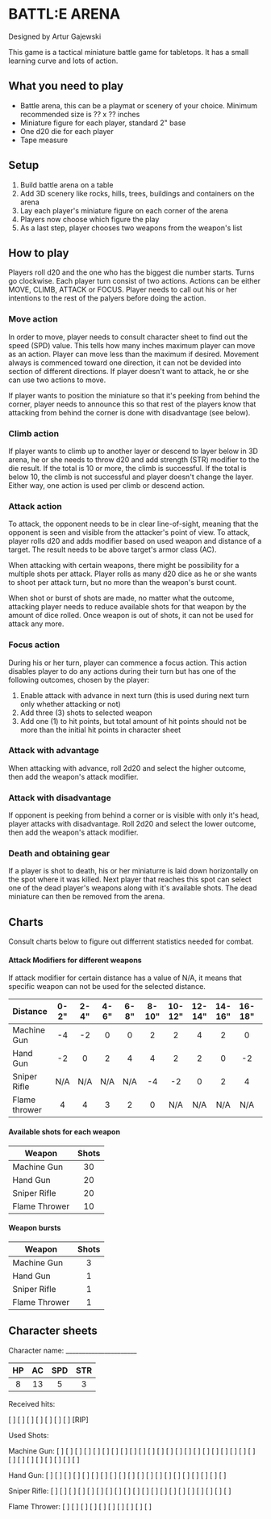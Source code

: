 # BATTL:E ARENA

Designed by Artur Gajewski

This game is a tactical miniature battle game for tabletops. It has a small learning curve and lots of action.

## What you need to play

- Battle arena, this can be a playmat or scenery of your choice. Minimum recommended size is ?? x ?? inches
- Miniature figure for each player, standard 2" base
- One d20 die for each player
- Tape measure

## Setup

1. Build battle arena on a table
2. Add 3D scenery like rocks, hills, trees, buildings and containers on the arena
3. Lay each player's miniature figure on each corner of the arena
4. Players now choose which figure the play
5. As a last step, player chooses two weapons from the weapon's list

## How to play

Players roll d20 and the one who has the biggest die number starts. Turns go clockwise. Each player turn consist of two actions. Actions can be either MOVE, CLIMB, ATTACK or FOCUS. Player needs to call out his or her intentions to the rest of the palyers before doing the action.

### Move action

In order to move, player needs to consult character sheet to find out the speed (SPD) value. This tells how many inches maximum player can move as an action. Player can move less than the maximum if desired. Movement always is commenced toward one direction, it can not be devided into section of different directions. If player doesn't want to attack, he or she can use two actions to move.

If player wants to position the miniature so that it's peeking from behind the corner, player needs to announce this so that rest of the players know that attacking from behind the corner is done with disadvantage (see below).

### Climb action

If player wants to climb up to another layer or descend to layer below in 3D arena, he or she needs to throw d20 and add strength (STR) modifier to the die result. If the total is 10 or more, the climb is successful. If the total is below 10, the climb is not successful and player doesn't change the layer. Either way, one action is used per climb or descend action.

### Attack action

To attack, the opponent needs to be in clear line-of-sight, meaning that the opponent is seen and visible from the attacker's point of view. To attack, player rolls d20 and adds modifier based on used weapon and distance of a target. The result needs to be above target's armor class (AC).

When attacking with certain weapons, there might be possibility for a multiple shots per attack. Player rolls as many d20 dice as he or she wants to shoot per attack turn, but no more than the weapon's burst count.

When shot or burst of shots are made, no matter what the outcome, attacking player needs to reduce available shots for that weapon by the amount of dice rolled. Once weapon is out of shots, it can not be used for attack any more.

### Focus action

During his or her turn, player can commence a focus action. This action disables player to do any actions during their turn but has one of the following outcomes, chosen by the player:

1. Enable attack with advance in next turn (this is used during next turn only whether attacking or not)
2. Add three (3) shots to selected weapon
3. Add one (1) to hit points, but total amount of hit points should not be more than the initial hit points in character sheet

### Attack with advantage

When attacking with advance, roll 2d20 and select the higher outcome, then add the weapon's attack modifier.

### Attack with disadvantage

If opponent is peeking from behind a corner or is visible with only it's head, player attacks with disadvantage. Roll 2d20 and select the lower outcome, then add the weapon's attack modifier.

### Death and obtaining gear

If a player is shot to death, his or her miniaturre is laid down horizontally on the spot where it was killed. Next player that reaches this spot can select one of the dead player's weapons along with it's available shots. The dead miniature can then be removed from the arena.

## Charts

Consult charts below to figure out differrent statistics needed for combat.

#### Attack Modifiers for different weapons

If attack modifier for certain distance has a value of N/A, it means that specific weapon can not be used for the selected distance.

| Distance      | 0-2" | 2-4" | 4-6" | 6-8" | 8-10" | 10-12" | 12-14" | 14-16" | 16-18" | 18-20" | > 20" |
|---------------|:----:|:----:|:----:|:----:|:-----:|:------:|:------:|:------:|:------:|:------:|:-----:|
| Machine Gun   |  -4  |  -2  |   0  |   0  |   2   |    2   |    4   |    2   |    0   |   -2   |   -4  |
| Hand Gun      |  -2  |   0  |   2  |   4  |   4   |    2   |    2   |    0   |   -2   |   -4   |   -4  |
| Sniper Rifle  |  N/A |  N/A |  N/A |  N/A |   -4  |   -2   |    0   |    2   |    4   |    4   |   4   |
| Flame thrower |   4  |   4  |   3  |   2  |   0   |   N/A  |   N/A  |   N/A  |   N/A  |   N/A  |   N/A |

#### Available shots for each weapon

| Weapon        | Shots |
|---------------|:-----:|
| Machine Gun   |   30  |
| Hand Gun      |   20  |
| Sniper Rifle  |   20  |
| Flame Thrower |   10  |

#### Weapon bursts

| Weapon        | Shots |
|---------------|:-----:|
| Machine Gun   |   3   |
| Hand Gun      |   1   |
| Sniper Rifle  |   1   |
| Flame Thrower |   1   |

## Character sheets

Character name: ______________________

| HP | AC | SPD | STR |
|:--:|:--:|:---:|:---:|
| 8  | 13 |  5  |  3  |

Received hits:

[&nbsp;] [&nbsp;] [&nbsp;] [&nbsp;] [&nbsp;] [&nbsp;] [&nbsp;] [RIP] 

Used Shots:

Machine Gun: [&nbsp;] [&nbsp;] [&nbsp;] [&nbsp;] [&nbsp;] [&nbsp;] [&nbsp;] [&nbsp;] [&nbsp;] [&nbsp;] [&nbsp;] [&nbsp;] [&nbsp;] [&nbsp;] [&nbsp;] [&nbsp;] [&nbsp;] [&nbsp;] [&nbsp;] [&nbsp;] [&nbsp;] [&nbsp;] [&nbsp;] [&nbsp;] [&nbsp;] [&nbsp;] [&nbsp;] [&nbsp;] [&nbsp;] [&nbsp;] 

Hand Gun: [&nbsp;] [&nbsp;] [&nbsp;] [&nbsp;] [&nbsp;] [&nbsp;] [&nbsp;] [&nbsp;] [&nbsp;] [&nbsp;] [&nbsp;] [&nbsp;] [&nbsp;] [&nbsp;] [&nbsp;] [&nbsp;] [&nbsp;] [&nbsp;] [&nbsp;] [&nbsp;] 

Sniper Rifle: [&nbsp;] [&nbsp;] [&nbsp;] [&nbsp;] [&nbsp;] [&nbsp;] [&nbsp;] [&nbsp;] [&nbsp;] [&nbsp;] [&nbsp;] [&nbsp;] [&nbsp;] [&nbsp;] [&nbsp;] [&nbsp;] [&nbsp;] [&nbsp;] [&nbsp;] [&nbsp;] 

Flame Thrower: [&nbsp;] [&nbsp;] [&nbsp;] [&nbsp;] [&nbsp;] [&nbsp;] [&nbsp;] [&nbsp;] [&nbsp;] [&nbsp;]

